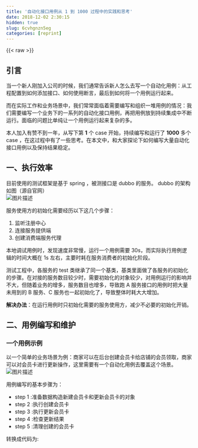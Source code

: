 ```yaml
---
title: '自动化接口用例从 1 到 1000 过程中的实践和思考' 
date: 2018-12-02 2:30:15
hidden: true
slug: 6cvhgnzn5eg
categories: [reprint]
---
```


{{< raw >}}

                    
<h2 id="articleHeader0">引言</h2>
<p>当一个新人刚加入公司的时候，我们通常告诉新人怎么去写一个自动化用例：从工程配置到如何添加接口、如何使用断言，最后到如何将一个用例运行起来。  </p>
<p>而在实际工作和业务场景中，我们常常面临着需要编写和组织一堆用例的情况：我们需要编写一个业务下的一系列的自动化接口用例，再把用例放到持续集成中不断运行。面临的问题比单纯让一个用例运行起来复杂的多。  </p>
<p>本人加入有赞不到一年，从写下第 <strong>1</strong> 个 case 开始，持续编写和运行了 <strong>1000</strong> 多个 case ，在这过程中有了一些思考。在本文中，和大家探论下如何编写大量自动化接口用例以及保持结果稳定。</p>
<h2 id="articleHeader1">一、执行效率</h2>
<p>目前使用的测试框架是基于 spring ，被测接口是 dubbo 的服务。 dubbo 的架构如图（源自官网）<br><span class="img-wrap"><img data-src="/img/bVLSpm?w=450&amp;h=300" src="https://static.alili.tech/img/bVLSpm?w=450&amp;h=300" alt="图片描述" title="图片描述" style="cursor: pointer; display: inline;"></span></p>
<p>服务使用方的初始化需要经历以下这几个步骤：</p>
<ol>
<li>监听注册中心</li>
<li>连接服务提供端</li>
<li>创建消费端服务代理</li>
</ol>
<p>本地调试用例时，发现速度非常慢，运行一个用例需要 30s，而实际执行用例逻辑的时间大概在 1s 左右，主要时耗在服务消费者的初始化阶段。  </p>
<p>测试工程中，各服务的 test 类继承了同一个基类，基类里面做了各服务的初始化的步骤。在对接的服务数目较少时，需要初始化的对象较少，对用例运行的影响并不大，但随着业务的增多，服务数目也增多，导致跑 A 服务接口的用例时把大量未用到的 B 服务、C 服务也一起初始化了，导致整体时耗大大增加。  </p>
<p><strong>解决办法</strong>：在运行用例时只初始化需要的服务使用方，减少不必要的初始化开销。</p>
<h2 id="articleHeader2">二、用例编写和维护</h2>
<h3 id="articleHeader3">一个用例示例</h3>
<p>以一个简单的业务场景为例：商家可以在后台创建会员卡给店铺的会员领取，商家可以对会员卡进行更新操作，这里需要有一个自动化用例去覆盖这个场景。<br><span class="img-wrap"><img data-src="/img/bV9XU6?w=1600&amp;h=1306" src="https://static.alili.tech/img/bV9XU6?w=1600&amp;h=1306" alt="图片描述" title="图片描述" style="cursor: pointer; display: inline;"></span></p>
<p>用例编写的基本步骤为：</p>
<ul>
<li>step 1 :准备数据构造新建会员卡和更新会员卡的对象</li>
<li>step 2 :执行创建会员卡</li>
<li>step 3 :执行更新会员卡</li>
<li>step 4 :检查更新结果</li>
<li>step 5 :清理创建的会员卡</li>
</ul>
<p>转换成代码为:</p>
<div class="widget-codetool" style="display:none;">
      <div class="widget-codetool--inner">
      <span class="selectCode code-tool" data-toggle="tooltip" data-placement="top" title="" data-original-title="全选"></span>
      <span type="button" class="copyCode code-tool" data-toggle="tooltip" data-placement="top" data-clipboard-text="    @Test
    public void testUpdate() {
        try {
            /*
             * 创建新建和更新的卡对象
             */
            CardCreateDescriptionDTO descCreate = new CardCreateDescriptionDTO();
            descCreate.setName(xxxx);
            //此处省略若干参数设置过程....
            
            CardUpdateDescriptionDTO descUpdate = new CardUpdateDescriptionDTO();
            descUpdate.setName(xxxxx);
            //此处省略若干参数设置过程....
            /*
             * 新建会员卡
             */
            cardAlias = cardService.create((int) kdtId, descCreate,operator).getCardAlias();
             /*
             * 更新会员卡
             */
            cardService.update(kdtId, cardAlias, descUpdate, operator);
            /*
             * 校验编辑是否生效
             */
            CardDTO cardDTO = cardService.getByCardAlias(cardAlias);
            Assert.assertEquals(cardDTO.getName(), xxxx, &quot;会员卡更新失败&quot;);
            //此处省略若干参数校验过程....
        } catch (Exception e) {
            Assert.assertNull(e);
        } finally {
            try {
                if(cardAlias!=null) {
                    cardService.deleteByCardAlias((int) kdtId, cardAlias, operator);
                }
            } catch (Exception e) {
                Assert.assertNull(e, e.getMessage());
            }
        }
    }" title="" data-original-title="复制"></span>
      <span type="button" class="saveToNote code-tool" data-toggle="tooltip" data-placement="top" title="" data-original-title="放进笔记"></span>
      </div>
      </div><pre class="hljs cs"><code>    @<span class="hljs-function">Test
    <span class="hljs-keyword">public</span> <span class="hljs-keyword">void</span> <span class="hljs-title">testUpdate</span>(<span class="hljs-params"></span>) </span>{
        <span class="hljs-keyword">try</span> {
            <span class="hljs-comment">/*
             * 创建新建和更新的卡对象
             */</span>
            CardCreateDescriptionDTO descCreate = <span class="hljs-keyword">new</span> CardCreateDescriptionDTO();
            descCreate.setName(xxxx);
            <span class="hljs-comment">//此处省略若干参数设置过程....</span>
            
            CardUpdateDescriptionDTO descUpdate = <span class="hljs-keyword">new</span> CardUpdateDescriptionDTO();
            descUpdate.setName(xxxxx);
            <span class="hljs-comment">//此处省略若干参数设置过程....</span>
            <span class="hljs-comment">/*
             * 新建会员卡
             */</span>
            cardAlias = cardService.create((<span class="hljs-keyword">int</span>) kdtId, descCreate,<span class="hljs-keyword">operator</span>).getCardAlias();
             <span class="hljs-comment">/*
             * 更新会员卡
             */</span>
            cardService.update(kdtId, cardAlias, descUpdate, <span class="hljs-keyword">operator</span>);
            <span class="hljs-comment">/*
             * 校验编辑是否生效
             */</span>
            CardDTO cardDTO = cardService.getByCardAlias(cardAlias);
            Assert.assertEquals(cardDTO.getName(), xxxx, <span class="hljs-string">"会员卡更新失败"</span>);
            <span class="hljs-comment">//此处省略若干参数校验过程....</span>
        } <span class="hljs-keyword">catch</span> (Exception e) {
            Assert.assertNull(e);
        } <span class="hljs-keyword">finally</span> {
            <span class="hljs-keyword">try</span> {
                <span class="hljs-keyword">if</span>(cardAlias!=<span class="hljs-literal">null</span>) {
                    cardService.deleteByCardAlias((<span class="hljs-keyword">int</span>) kdtId, cardAlias, <span class="hljs-keyword">operator</span>);
                }
            } <span class="hljs-keyword">catch</span> (Exception e) {
                Assert.assertNull(e, e.getMessage());
            }
        }
    }</code></pre>
<p>按照预期的步骤去写这个 case ，可以满足要求，但是如果需要扩展一下，编写诸如：更新某种类型的会员卡、只更新会员卡的有效期这样用例的时候，就会觉得按这个模式写 case 实在太长太啰嗦了，痛点在以下几个地方：</p>
<ul>
<li>数据准备比较麻烦，需要逐一设值</li>
<li>数据检查部分逐字段检查，心好累</li>
<li>每个创建相关的用例都需要清理资源，每次都需要做一次，太重复了</li>
</ul>
<p>用例本身关注的是更新这个操作，却花了太多时间和精力在其他地方，很多是重复劳动。代码编写里有一个重要原则，<strong>DRY（Don't Repeat Yourself）</strong>，即所有重复的地方都可以考虑抽象提炼出来。</p>
<h3 id="articleHeader4">三段式用例</h3>
<p>可以将大部分用例的执行过程简化为三个部分：</p>
<ol>
<li>数据准备</li>
<li>执行操作</li>
<li>结果检查</li>
</ol>
<p>用简单的三个部分来完成上述用例的改写：  </p>
<p><strong>数据准备</strong>：</p>
<div class="widget-codetool" style="display:none;">
      <div class="widget-codetool--inner">
      <span class="selectCode code-tool" data-toggle="tooltip" data-placement="top" title="" data-original-title="全选"></span>
      <span type="button" class="copyCode code-tool" data-toggle="tooltip" data-placement="top" data-clipboard-text="    @DataProvider(name=&quot;dataTestUpdate&quot;)
    public Object[][] dataTestUpdate() {
        return new Object[][]{    
{cardFactory.genRuleNoCreate(...),cardFactory.genRuleNoUpdate(...)},
{cardFactory.genRuleCreate(...),cardFactory.genRuleUpdate(...)},
{cardFactory.genPayCreate(...),cardFactory.genPayUpdate(...)}
       };

    }" title="" data-original-title="复制"></span>
      <span type="button" class="saveToNote code-tool" data-toggle="tooltip" data-placement="top" title="" data-original-title="放进笔记"></span>
      </div>
      </div><pre class="hljs less"><code>    <span class="hljs-variable">@DataProvider</span>(name=<span class="hljs-string">"dataTestUpdate"</span>)
    public Object[][] dataTestUpdate() {
        <span class="hljs-selector-tag">return</span> <span class="hljs-selector-tag">new</span> <span class="hljs-selector-tag">Object</span><span class="hljs-selector-attr">[]</span><span class="hljs-selector-attr">[]</span>{    
{<span class="hljs-selector-tag">cardFactory</span><span class="hljs-selector-class">.genRuleNoCreate</span>(...),<span class="hljs-selector-tag">cardFactory</span><span class="hljs-selector-class">.genRuleNoUpdate</span>(...)},
{<span class="hljs-selector-tag">cardFactory</span><span class="hljs-selector-class">.genRuleCreate</span>(...),<span class="hljs-selector-tag">cardFactory</span><span class="hljs-selector-class">.genRuleUpdate</span>(...)},
{<span class="hljs-selector-tag">cardFactory</span><span class="hljs-selector-class">.genPayCreate</span>(...),<span class="hljs-selector-tag">cardFactory</span><span class="hljs-selector-class">.genPayUpdate</span>(...)}
       };

    }</code></pre>
<p><strong>执行操作+结果检查</strong></p>
<div class="widget-codetool" style="display:none;">
      <div class="widget-codetool--inner">
      <span class="selectCode code-tool" data-toggle="tooltip" data-placement="top" title="" data-original-title="全选"></span>
      <span type="button" class="copyCode code-tool" data-toggle="tooltip" data-placement="top" data-clipboard-text="Test(dataProvider = &quot;dataTestUpdate&quot;)                 
   public void testUpdate(CardCreateDescriptionDTO desc,CardUpdateDescriptionDTO updateDesc){                        
       try {    
           /*
           * 执行操作：创建+更新
           */                            
           //创建会员卡                                                     
           CardDTO cardBaseDTO = createCard(kdtId,desc,operatorDTO);        
           cardAlias=cardBaseDTO.getCardAlias();                                          
           recycleCardAlias.add(cardAlias); //将卡的标识放入垃圾桶后续进行回收                                                    
           CardDTO ori = getCard(kdtId,cardAlias);     
          //更新会员卡                            
          updateCard(kdtId,cardAlias,updateDesc,operatorDTO);                                                                                            
           CardDTO updated = getCard(kdtId,cardAlias);    
           /*
           * 结果检查
           */                          
      checkUpdateCardResult(ori,updated,updateDesc,kdtId);                                               
                                                                                                 
       } catch (Exception e) {                                                                   
           Assert.assertNull(e);                                                                 
       }                                                                                         
                                                                                                 " title="" data-original-title="复制"></span>
      <span type="button" class="saveToNote code-tool" data-toggle="tooltip" data-placement="top" title="" data-original-title="放进笔记"></span>
      </div>
      </div><pre class="hljs axapta"><code>Test(dataProvider = <span class="hljs-string">"dataTestUpdate"</span>)                 
   <span class="hljs-keyword">public</span> <span class="hljs-keyword">void</span> testUpdate(CardCreateDescriptionDTO <span class="hljs-keyword">desc</span>,CardUpdateDescriptionDTO updateDesc){                        
       <span class="hljs-keyword">try</span> {    
           <span class="hljs-comment">/*
           * 执行操作：创建+更新
           */</span>                            
           <span class="hljs-comment">//创建会员卡                                                     </span>
           CardDTO cardBaseDTO = createCard(kdtId,<span class="hljs-keyword">desc</span>,operatorDTO);        
           cardAlias=cardBaseDTO.getCardAlias();                                          
           recycleCardAlias.add(cardAlias); <span class="hljs-comment">//将卡的标识放入垃圾桶后续进行回收                                                    </span>
           CardDTO ori = getCard(kdtId,cardAlias);     
          <span class="hljs-comment">//更新会员卡                            </span>
          updateCard(kdtId,cardAlias,updateDesc,operatorDTO);                                                                                            
           CardDTO updated = getCard(kdtId,cardAlias);    
           <span class="hljs-comment">/*
           * 结果检查
           */</span>                          
      checkUpdateCardResult(ori,updated,updateDesc,kdtId);                                               
                                                                                                 
       } <span class="hljs-keyword">catch</span> (Exception e) {                                                                   
           Assert.assertNull(e);                                                                 
       }                                                                                         
                                                                                                 </code></pre>
<p>其中可行的优化点将在下面娓娓道来。</p>
<h3 id="articleHeader5">测试数据的优化</h3>
<p>在这个用例中，数据准备的部分使用了 <code>dataProvider</code> 来复用执行过程，这样不同参数但同一过程的数据可以放在一个 case 里进行执行和维护。</p>
<p>数据生成使用了工厂方法 <code>CardFactory</code> ，好处是简化了参数，避免了大量 set 操作（本身包装的就是 set 方法）;另一方面,根据实际的业务场景，可以考虑提供多个粒度的构造方法，比如以下两个构造方法需要提供的参数差别很大：</p>
<ul><li>第一个主要用在验证创建接口的场景，检查各个传入的参数是否生效。</li></ul>
<div class="widget-codetool" style="display:none;">
      <div class="widget-codetool--inner">
      <span class="selectCode code-tool" data-toggle="tooltip" data-placement="top" title="" data-original-title="全选"></span>
      <span type="button" class="copyCode code-tool" data-toggle="tooltip" data-placement="top" data-clipboard-text="    public CardCreateDescriptionDTO genRuleCreate(Boolean isPost,Integer discount,Long rate,Long pointsDef,
                        String couponIds, Long num, Long growth,Long termToCardId,Long amount,Long points,Long trade){" title="" data-original-title="复制"></span>
      <span type="button" class="saveToNote code-tool" data-toggle="tooltip" data-placement="top" title="" data-original-title="放进笔记"></span>
      </div>
      </div><pre class="hljs gradle"><code>    <span class="hljs-keyword">public</span> CardCreateDescriptionDTO genRuleCreate(<span class="hljs-keyword">Boolean</span> isPost,Integer discount,<span class="hljs-keyword">Long</span> rate,<span class="hljs-keyword">Long</span> pointsDef,
                        String couponIds, <span class="hljs-keyword">Long</span> num, <span class="hljs-keyword">Long</span> growth,<span class="hljs-keyword">Long</span> termToCardId,<span class="hljs-keyword">Long</span> amount,<span class="hljs-keyword">Long</span> points,<span class="hljs-keyword">Long</span> trade){</code></pre>
<ul><li>第二个用在如删除的场景，所以只需要一个创建好的会员卡对象，并不是很关注创建的内容是什么。</li></ul>
<div class="widget-codetool" style="display:none;">
      <div class="widget-codetool--inner">
      <span class="selectCode code-tool" data-toggle="tooltip" data-placement="top" title="" data-original-title="全选"></span>
      <span type="button" class="copyCode code-tool" data-toggle="tooltip" data-placement="top" data-clipboard-text="    public CardCreateDescriptionDTO genRuleSimpleCreate(String name){" title="" data-original-title="复制"></span>
      <span type="button" class="saveToNote code-tool" data-toggle="tooltip" data-placement="top" title="" data-original-title="放进笔记"></span>
      </div>
      </div><pre class="hljs delphi"><code style="word-break: break-word; white-space: initial;">    <span class="hljs-keyword">public</span> CardCreateDescriptionDTO genRuleSimpleCreate(<span class="hljs-keyword">String</span> <span class="hljs-keyword">name</span>)<span class="hljs-comment">{</span></code></pre>
<p>在上面的优化过的用例中，能够执行更新操作的前置条件是需要有一个已经创建的会员卡，在实际用例编写的时候通过直接创建一个会员卡，然后执行更新完成后再回收删除这张会员卡来满足这个条件。另一种提供满足操作所需前置数据的方式是预置数据（预先生成数据）。</p>
<p>以下情况可以考虑预置数据的方式：</p>
<ol>
<li>提高用例稳定性，解依赖，加快执行速度</li>
<li>需要对特定的类型、状态的对象进行查询</li>
<li>创建或者构造比较麻烦</li>
</ol>
<p>典型的场景：比如编写查询的用例时预先创建满足条件的对象供查询用例使用。</p>
<p>谈到预置数据，不得不谈的一个问题是数据管理。在编写用例的时候，<em>"我们往往需要一个____的资源"</em>，框框里面的即是对数据的描述和要求，比如我需要一个全新的账号，一个支付过的订单号，一张免费的会员卡，来完成我们的用例。所以需要对数据进行标记而不是简单硬编码的方式在用例中使用。 </p>
<p>如：通过特定名字的变量名和数据进行关联。</p>
<div class="widget-codetool" style="display:none;">
      <div class="widget-codetool--inner">
      <span class="selectCode code-tool" data-toggle="tooltip" data-placement="top" title="" data-original-title="全选"></span>
      <span type="button" class="copyCode code-tool" data-toggle="tooltip" data-placement="top" data-clipboard-text="    /**只做查询卡，不做领卡删卡*/
    public Long queryCardUid = DataMocker.MOCK_YZUID.get(1);
    /**用户卡类操作，领卡删卡*/
    public Long takeCardUid = DataMocker.MOCK_YZUID.get(6);
    /**退款用*/
    public Long refundCardUid =DataMocker.MOCK_YZUID.get(4);
 " title="" data-original-title="复制"></span>
      <span type="button" class="saveToNote code-tool" data-toggle="tooltip" data-placement="top" title="" data-original-title="放进笔记"></span>
      </div>
      </div><pre class="hljs arduino"><code>    <span class="hljs-comment">/**只做查询卡，不做领卡删卡*/</span>
    <span class="hljs-keyword">public</span> Long queryCardUid = DataMocker.MOCK_YZUID.<span class="hljs-built_in">get</span>(<span class="hljs-number">1</span>);
    <span class="hljs-comment">/**用户卡类操作，领卡删卡*/</span>
    <span class="hljs-keyword">public</span> Long takeCardUid = DataMocker.MOCK_YZUID.<span class="hljs-built_in">get</span>(<span class="hljs-number">6</span>);
    <span class="hljs-comment">/**退款用*/</span>
    <span class="hljs-keyword">public</span> Long refundCardUid =DataMocker.MOCK_YZUID.<span class="hljs-built_in">get</span>(<span class="hljs-number">4</span>);
 </code></pre>
<p>对数据进行标记后，会发现有一部分数据是用来验证写操作（如创建、更新），有一部分数据是查询使用。如果数据又要被写操作的 case 使用，又要被读操作的 case 使用，那么写操作的问题和异常就会影响读操作 case 的执行结果。所以，在代码工程中，可以进行约定，将读写用到的资源进行分离来降低数据的耦合：</p>
<ul>
<li>查询 case 用的账号不做更改对象的操作</li>
<li>查询 case 用的对象不做修改、删除的操作</li>
<li>验证增、删、改行为的资源使用特定账号，且资源最后做回收删除处理(因为资源总数有限)</li>
</ul>
<p>最后，用例执行完成后需要清理资源。这里的清理资源采用的是一个全局的 list 的方式保存需要清理的资源信息，在用例执行过程中往里增加数据:（<code>recycleCardAlias.add(cardBaseDTO.getCardAlias());</code>）,<br>然后用对应的方法取其中的数据进行删除，类似垃圾桶。与原有执行完就执行清理动作相比，使用垃圾桶更加灵活，可以选择控制下清理频率。</p>
<p>比如每次在 <code>AfterMethod</code> 或 <code>AfterClass</code> 中去清理。</p>
<div class="widget-codetool" style="display:none;">
      <div class="widget-codetool--inner">
      <span class="selectCode code-tool" data-toggle="tooltip" data-placement="top" title="" data-original-title="全选"></span>
      <span type="button" class="copyCode code-tool" data-toggle="tooltip" data-placement="top" data-clipboard-text="    //统一回收
    @AfterMethod
    public void tearDownMethod() {

        for(int i =0;i<recycleCardAlias.size();++i) {
            try {
                deleteCard(kdtId, recycleCardAlias.get(i), cardOperatorDTO);
            } catch (Exception e) {
                logger.error(&quot;clear card fail: &quot; + recycleCardAlias.get(i));
            }
        }
        recycleCardAlias.clear();
    }" title="" data-original-title="复制"></span>
      <span type="button" class="saveToNote code-tool" data-toggle="tooltip" data-placement="top" title="" data-original-title="放进笔记"></span>
      </div>
      </div><pre class="hljs arduino"><code>    <span class="hljs-comment">//统一回收</span>
    @AfterMethod
    <span class="hljs-keyword">public</span> <span class="hljs-keyword">void</span> tearDownMethod() {

        <span class="hljs-built_in">for</span>(<span class="hljs-keyword">int</span> i =<span class="hljs-number">0</span>;i&lt;recycleCardAlias.<span class="hljs-built_in">size</span>();++i) {
            <span class="hljs-built_in">try</span> {
                deleteCard(kdtId, recycleCardAlias.<span class="hljs-built_in">get</span>(i), cardOperatorDTO);
            } <span class="hljs-built_in">catch</span> (Exception e) {
                logger.error(<span class="hljs-string">"clear card fail: "</span> + recycleCardAlias.<span class="hljs-built_in">get</span>(i));
            }
        }
        recycleCardAlias.<span class="hljs-built_in">clear</span>();
    }</code></pre>
<h3 id="articleHeader6">对方法的适度封装</h3>
<p>在实际编写用例的时候，有两个地方可以考虑进行方法封装，从来简化调用，方便维护：</p>
<ul>
<li>封装基本操作。如果删除操作依赖创建操作，查询操作依赖创建操作，那么创建操作可以看作是个基本操作，可以对创建操作包装一下，将注意力关注于实际需要执行和验证的地方。可以封装的东西很多，有参数封装、异常处理的封装、一些轮训、重新逻辑的封装。<code>createCard()</code>、<code>getCard()</code>、<code>deleteCard</code>方法就是将接口、参数组装、检查等封装好的方法。</li>
<li>封装检查方法。上述用例中的检查采用了一个检查方法代替了以往的多个assert：<br><code>checkUpdateCardResult(ori,updated,updateDesc,kdtId);</code> ，在方法里包装了一些关键字段的比较，包括两个对象之间成员是否一致的比较。所有的更新操作的结果都需要满足：有变更的字段值变成新的值，未发生变更的值和原有一致。该方法实现了这种检查逻辑，所以写更新操作用例的同学不需要关注如何校验，而是关心如何更新，因为检查逻辑是现成的、通用的。将来检查逻辑发生变更，也只需要维护这一个方法即可。</li>
</ul>
<h2 id="articleHeader7">稳定性</h2>
<p>当大批量用例进行运行时，用例集的失败率会变得较高，几个微小的瑕疵都会造成用例的失败，此时我们需要更加关注用例的稳定性。一些实践中比较好的措施和方式：</p>
<ul>
<li>减少外部依赖。如果执行过程需要依赖其他系统的接口的话，那么其他系统发生了变更或故障就会影响自身用例的进行。可以考虑通过预先生成的数据来替代调用外部接口生成数据在用例中使用。</li>
<li>预置数据代替创建过程。由于操作越多稳定性越低，使用预置数据而不是实时生成它，速度更快，稳定性更高。</li>
<li>使用不同账号等进行隔离。通过隔离，用例执行失败的脏数据就不会影响其他用例。</li>
<li>调优：超时、等待时间。线上超时时间设置的比较短，测试环境的机器配置不如线上，需要适时调大超时和等待时间来保证接口调用不会超时。</li>
<li>防御式编程。编写测试代码时不能假设数据已存在或者没有脏数据残留，所以预先的判断和清理很重要，比如检查到数据缺失就实时修复、用例运行之前考虑清除临时数据。</li>
<li>定位并解决不稳定的问题。有时候偶现用例失败，可以考虑给被测应用增加日志，同时持续多次运行用例多次（如 testNg 里增加<code>threadPoolSize=1</code>, <code>invocationCount=50</code>）来复现问题，最终解决问题。</li>
</ul>
<h2 id="articleHeader8">总结</h2>
<p>对于大规模用例的编写、组织和运行的问题，文中从三个方面给出了有赞测试的实践和思考：精简初始化来提高执行速度、优化用例编写降低编写和维护成本、多种方式提高用例稳定性，希望能给大家一些启发。</p>
<p><span class="img-wrap"><img data-src="/img/bV50Mk?w=640&amp;h=400" src="https://static.alili.tech/img/bV50Mk?w=640&amp;h=400" alt="图片描述" title="图片描述" style="cursor: pointer; display: inline;"></span></p>

                
{{< /raw >}}

# 版权声明
本文资源来源互联网，仅供学习研究使用，版权归该资源的合法拥有者所有，

本文仅用于学习、研究和交流目的。转载请注明出处、完整链接以及原作者。

原作者若认为本站侵犯了您的版权，请联系我们，我们会立即删除！

## 原文标题
自动化接口用例从 1 到 1000 过程中的实践和思考

## 原文链接
[https://segmentfault.com/a/1190000014729467](https://segmentfault.com/a/1190000014729467)

